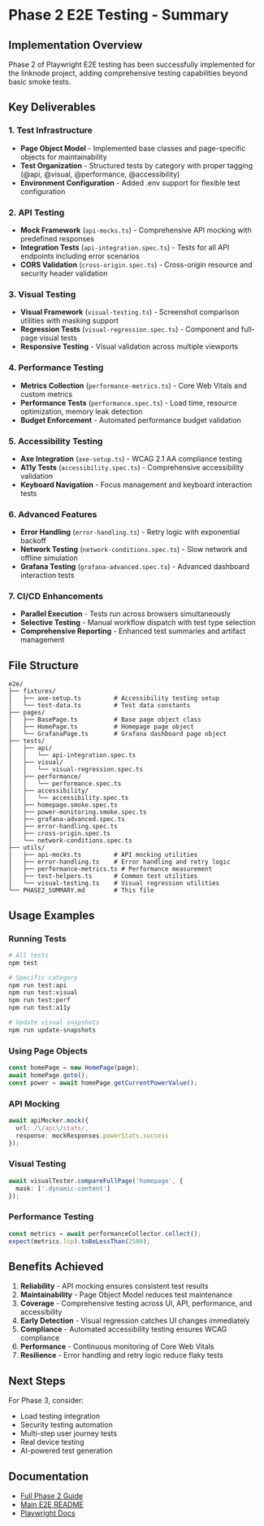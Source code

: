 # Phase 2 E2E Testing - Summary

## Implementation Overview

Phase 2 of Playwright E2E testing has been successfully implemented for the linknode project, adding comprehensive testing capabilities beyond basic smoke tests.

## Key Deliverables

### 1. Test Infrastructure
- **Page Object Model** - Implemented base classes and page-specific objects for maintainability
- **Test Organization** - Structured tests by category with proper tagging (@api, @visual, @performance, @accessibility)
- **Environment Configuration** - Added .env support for flexible test configuration

### 2. API Testing
- **Mock Framework** (`api-mocks.ts`) - Comprehensive API mocking with predefined responses
- **Integration Tests** (`api-integration.spec.ts`) - Tests for all API endpoints including error scenarios
- **CORS Validation** (`cross-origin.spec.ts`) - Cross-origin resource and security header validation

### 3. Visual Testing
- **Visual Framework** (`visual-testing.ts`) - Screenshot comparison utilities with masking support
- **Regression Tests** (`visual-regression.spec.ts`) - Component and full-page visual tests
- **Responsive Testing** - Visual validation across multiple viewports

### 4. Performance Testing
- **Metrics Collection** (`performance-metrics.ts`) - Core Web Vitals and custom metrics
- **Performance Tests** (`performance.spec.ts`) - Load time, resource optimization, memory leak detection
- **Budget Enforcement** - Automated performance budget validation

### 5. Accessibility Testing
- **Axe Integration** (`axe-setup.ts`) - WCAG 2.1 AA compliance testing
- **A11y Tests** (`accessibility.spec.ts`) - Comprehensive accessibility validation
- **Keyboard Navigation** - Focus management and keyboard interaction tests

### 6. Advanced Features
- **Error Handling** (`error-handling.ts`) - Retry logic with exponential backoff
- **Network Testing** (`network-conditions.spec.ts`) - Slow network and offline simulation
- **Grafana Testing** (`grafana-advanced.spec.ts`) - Advanced dashboard interaction tests

### 7. CI/CD Enhancements
- **Parallel Execution** - Tests run across browsers simultaneously
- **Selective Testing** - Manual workflow dispatch with test type selection
- **Comprehensive Reporting** - Enhanced test summaries and artifact management

## File Structure

```
e2e/
├── fixtures/
│   ├── axe-setup.ts         # Accessibility testing setup
│   └── test-data.ts         # Test data constants
├── pages/
│   ├── BasePage.ts          # Base page object class
│   ├── HomePage.ts          # Homepage page object
│   └── GrafanaPage.ts       # Grafana dashboard page object
├── tests/
│   ├── api/
│   │   └── api-integration.spec.ts
│   ├── visual/
│   │   └── visual-regression.spec.ts
│   ├── performance/
│   │   └── performance.spec.ts
│   ├── accessibility/
│   │   └── accessibility.spec.ts
│   ├── homepage.smoke.spec.ts
│   ├── power-monitoring.smoke.spec.ts
│   ├── grafana-advanced.spec.ts
│   ├── error-handling.spec.ts
│   ├── cross-origin.spec.ts
│   └── network-conditions.spec.ts
├── utils/
│   ├── api-mocks.ts         # API mocking utilities
│   ├── error-handling.ts    # Error handling and retry logic
│   ├── performance-metrics.ts # Performance measurement
│   ├── test-helpers.ts      # Common test utilities
│   └── visual-testing.ts    # Visual regression utilities
└── PHASE2_SUMMARY.md        # This file
```

## Usage Examples

### Running Tests
```bash
# All tests
npm test

# Specific category
npm run test:api
npm run test:visual
npm run test:perf
npm run test:a11y

# Update visual snapshots
npm run update-snapshots
```

### Using Page Objects
```typescript
const homePage = new HomePage(page);
await homePage.goto();
const power = await homePage.getCurrentPowerValue();
```

### API Mocking
```typescript
await apiMocker.mock({
  url: /\/api\/stats/,
  response: mockResponses.powerStats.success
});
```

### Visual Testing
```typescript
await visualTester.compareFullPage('homepage', {
  mask: ['.dynamic-content']
});
```

### Performance Testing
```typescript
const metrics = await performanceCollector.collect();
expect(metrics.lcp).toBeLessThan(2500);
```

## Benefits Achieved

1. **Reliability** - API mocking ensures consistent test results
2. **Maintainability** - Page Object Model reduces test maintenance
3. **Coverage** - Comprehensive testing across UI, API, performance, and accessibility
4. **Early Detection** - Visual regression catches UI changes immediately
5. **Compliance** - Automated accessibility testing ensures WCAG compliance
6. **Performance** - Continuous monitoring of Core Web Vitals
7. **Resilience** - Error handling and retry logic reduce flaky tests

## Next Steps

For Phase 3, consider:
- Load testing integration
- Security testing automation
- Multi-step user journey tests
- Real device testing
- AI-powered test generation

## Documentation

- [Full Phase 2 Guide](../E2E_PHASE2_GUIDE.md)
- [Main E2E README](../E2E_TESTING_README.md)
- [Playwright Docs](https://playwright.dev)